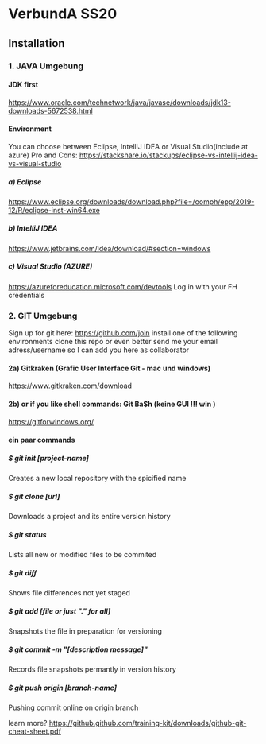 # VerbundA SS20

## Installation 

### 1. JAVA Umgebung

#### JDK first
https://www.oracle.com/technetwork/java/javase/downloads/jdk13-downloads-5672538.html

#### Environment
You can choose between Eclipse, IntelliJ IDEA or Visual Studio(include at azure)
Pro and Cons: https://stackshare.io/stackups/eclipse-vs-intellij-idea-vs-visual-studio

##### a) Eclipse
https://www.eclipse.org/downloads/download.php?file=/oomph/epp/2019-12/R/eclipse-inst-win64.exe

##### b) IntelliJ IDEA
https://www.jetbrains.com/idea/download/#section=windows

##### c) Visual Studio (AZURE)
https://azureforeducation.microsoft.com/devtools
Log in with your FH credentials

### 2. GIT Umgebung
Sign up for git here: https://github.com/join
install one of the following environments
clone this repo or even better send me your email adress/username so I can add you here as collaborator

#### 2a) Gitkraken (Grafic User Interface Git - mac und windows)
https://www.gitkraken.com/download

#### 2b) or if you like shell commands: Git Ba$h (keine GUI !!! win )
https://gitforwindows.org/

#### ein paar commands
##### $ git init [project-name]  
Creates a new local repository with the spicified name
##### $ git clone [url]
Downloads a project and its entire version history
##### $ git status
Lists all new or modified files to be commited
##### $ git diff
Shows file differences not yet staged
##### $ git add [file or just "." for all]
Snapshots the file in preparation for versioning
##### $ git commit -m "[description message]"
Records file snapshots permantly in version history
##### $ git push origin [branch-name]
Pushing commit online on origin branch

learn more? https://github.github.com/training-kit/downloads/github-git-cheat-sheet.pdf
